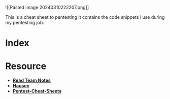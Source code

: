 ![[Pasted image 20240310222207.png]]

This is a cheat sheet to pentesting it contains the code snippets i use during my pentesting job.

# Index


# Resource

- **[Read Team Notes](https://www.ired.team/offensive-security-experiments/offensive-security-cheetsheets)**
- **[Hausec](https://hausec.com/pentesting-cheatsheet/)**
- **[Pentest-Cheat-Sheets](https://github.com/Kitsun3Sec/Pentest-Cheat-Sheets)**
